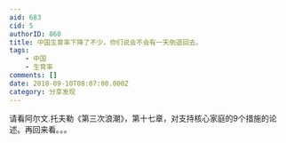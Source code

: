 ```yaml
---
aid: 683
cid: 5
authorID: 860
title: 中国生育率下降了不少，你们说会不会有一天倒退回去。
tags:
    - 中国
    - 生育率
comments: []
date: 2018-09-10T08:07:00.000Z
category: 分享发现
---
```


请看阿尔文.托夫勒《第三次浪潮》，第十七章，对支持核心家庭的9个措施的论述。再回来看。。。

